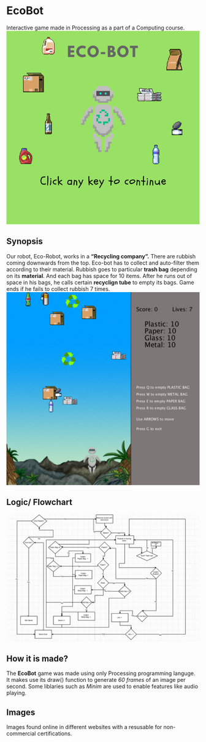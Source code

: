 # EcoBot
Interactive game made in Processing as a part of a Computing course.
![alt text](https://github.com/bakubay/EcoBot-/blob/master/EcoBot/EcoBot_alpha/data/WelcomePage.png)

## Synopsis 
Our robot, Eco-Robot, works in a **“Recycling company”.**
There are rubbish coming downwards from the top.
Eco-bot has to collect and auto-filter them according to their material.
Rubbish goes to particular **trash bag** depending on its **material**. And each bag has space for 10 items.
After he runs out of space in his bags, he calls certain **recyclign tube** to empty its bags.
Game ends if he fails to collect rubbish 7 times.
![alt text](https://github.com/bakubay/EcoBot-/blob/master/Screen%20Shot%202019-05-11%20at%2015.16.50.png)

## Logic/ Flowchart
![alt_text](https://github.com/bakubay/EcoBot-/blob/master/EcoBotFlowChart.png)

## How it is made?
The **EcoBot** game was made using only Processing programming languge. It makes use its draw() function to generate *60 frames* of an image per second. Some liblaries such as *Minim* are used to enable features like audio playing.

## Images
Images found online in different websites with a resusable for non-commercial certifications.
